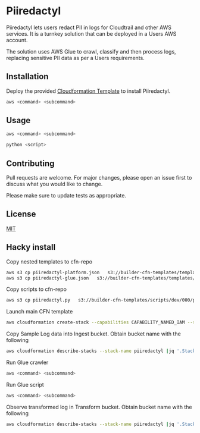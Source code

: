 # Piiredactyl

Piiredactyl lets users redact PII in logs for Cloudtrail and other AWS services.  It is a turnkey solution that can be deployed in a Users AWS account.  

The solution uses AWS Glue to crawl, classify and then process logs, replacing sensitive PII data as per a Users requirements.

## Installation

Deploy the provided [Cloudformation Template](https://pip.pypa.io/en/stable/) to install Piiredactyl.

```bash
aws <command> <subcommand>
```

## Usage

```bash
aws <command> <subcommand>
```

```python
python <script>
```

## Contributing
Pull requests are welcome. For major changes, please open an issue first to discuss what you would like to change.

Please make sure to update tests as appropriate.

## License
[MIT](https://choosealicense.com/licenses/mit/)


## Hacky install

Copy nested templates to cfn-repo

```bash
aws s3 cp piiredactyl-platform.json   s3://builder-cfn-templates/templates/dev/000/piiredactyl-platform.json
aws s3 cp piiredactyl-glue.json   s3://builder-cfn-templates/templates/dev/000/piiredactyl-glue.json
```

Copy scripts to cfn-repo

```bash
aws s3 cp piiredactyl.py   s3://builder-cfn-templates/scripts/dev/000/piiredactyl.py
```

Launch main CFN template

```bash
aws cloudformation create-stack --capabilities CAPABILITY_NAMED_IAM --stack-name piiredactyl --template-body file://piiredactyl-main.json
```

Copy Sample Log data into Ingest bucket. Obtain bucket name with the following

```bash
aws cloudformation describe-stacks --stack-name piiredactyl |jq '.Stacks[].Outputs[]|select(.OutputKey=="IngestDataBucket")|.OutputValue'
```

Run Glue crawler

```bash
aws <command> <subcommand>
```

Run Glue script

```bash
aws <command> <subcommand>
```

Observe transformed log in Transform bucket.  Obtain bucket name with the following

```bash
aws cloudformation describe-stacks --stack-name piiredactyl |jq '.Stacks[].Outputs[]|select(.OutputKey=="TransformDataBucket")|.OutputValue'
```
